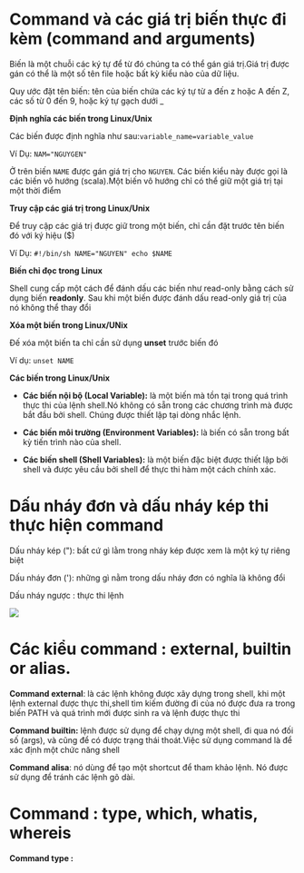 # Command và các giá trị biến thực đi kèm (command and arguments)

Biến là một chuỗi các ký tự để từ đó chúng ta có thể gán giá trị.Giá trị được gán có thể là một số tên file hoặc bất kỳ kiểu nào của dữ liệu.

Quy ước đặt tên biến: tên của biến chứa các ký tự từ a đến z hoặc A đến Z, các số từ 0 đến 9, hoặc ký tự gạch dưới _

**Định nghĩa các biến trong Linux/Unix**

Các biến được định nghĩa như sau:`variable_name=variable_value`

Ví Dụ: `NAM="NGUYGEN"`

Ở trên biến `NAME` được gán giá trị cho `NGUYEN`. Các biến kiểu này được gọi là các biến vô hướng (scala).Một biến vô hướng chỉ có thể giữ một giá trị tại một thời điểm

**Truy cập các giá trị trong Linux/Unix**

Để truy cập các giá trị được giữ trong một biến, chỉ cần đặt trước tên biến đó với ký hiệu ($)

Ví Dụ: `#!/bin/sh NAME="NGUYEN" echo $NAME`

**Biến chỉ đọc trong Linux**

Shell cung cấp một cách để đánh dấu các biến như read-only bằng cách sử dụng biến **readonly**. Sau khi một biến được đánh dấu read-only  giá trị của nó không thể thay đổi

**Xóa một biến trong Linux/UNix**

Đế xóa một biến ta chỉ cần sử dụng **unset** trước biến đó

Ví dụ: `unset NAME`

**Các biến trong Linux/Unix**

- **Các biến nội bộ (Local Variable):** là một biến mà tồn tại trong quá trình thực thi của lệnh shell.Nó không có sẵn trong các chương trình mà được bắt đầu bởi shell. Chúng được thiết lập tại dòng nhắc lệnh.

- **Các biến môi trường (Environment Variables):** là biến có sẵn trong bất kỳ tiến trình nào của shell.

- **Các biến shell (Shell Variables):** là một biến đặc biệt được thiết lập bởi shell và được yêu cầu bởi shell để thực thi hàm một cách chính xác.

# Dấu nháy đơn và dấu nháy kép thi thực hiện command 

Dấu nháy kép ("): bất cứ gì lằm trong nháy kép được xem là một ký tự riêng biệt

Dấu nháy đơn ('): những gì nằm trong dấu nháy đơn có nghĩa là không đổi

Dấu nháy ngược : thực thi lệnh

<img src="https://i.imgur.com/4JkhIA8.png">

# Các kiểu command : external, builtin or alias.

**Command external**: là các lệnh không được xây dựng trong shell, khi một lệnh external được thực thi,shell tìm kiếm đường đi của nó được đưa ra trong biến PATH và quá trình mới được sinh ra và lệnh được thực thi

**Command builtin:** lệnh được sử dụng để chạy dựng một shell, đi qua nó đối số (args), và cũng để có được trạng thái thoát.Việc sử dụng command là để xác định một chức năng shell

**Command alisa**: nó dùng để tạo một shortcut để tham khảo lệnh. Nó được sử dụng để tránh các lệnh gõ dài.

# Command : type, which, whatis, whereis

**Command type :** 
